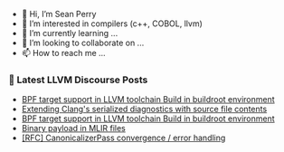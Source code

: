 - 👋 Hi, I’m Sean Perry
- 👀 I’m interested in compilers (c++, COBOL, llvm)
- 🌱 I’m currently learning ...
- 💞️ I’m looking to collaborate on ...
- 📫 How to reach me ...

<!---
s66perry/s66perry is a ✨ special ✨ repository because its `README.md` (this file) appears on your GitHub profile.
You can click the Preview link to take a look at your changes.
--->
### 📕 Latest LLVM Discourse Posts

<!-- DISCOURSE-LLVM:START -->
- [BPF target support in LLVM toolchain Build in buildroot environment](https://discourse.llvm.org/t/bpf-target-support-in-llvm-toolchain-build-in-buildroot-environment/67531#post_2)
- [Extending Clang&#39;s serialized diagnostics with source file contents](https://discourse.llvm.org/t/extending-clangs-serialized-diagnostics-with-source-file-contents/67523#post_2)
- [BPF target support in LLVM toolchain Build in buildroot environment](https://discourse.llvm.org/t/bpf-target-support-in-llvm-toolchain-build-in-buildroot-environment/67531#post_1)
- [Binary payload in MLIR files](https://discourse.llvm.org/t/binary-payload-in-mlir-files/67529#post_4)
- [[RFC] CanonicalizerPass convergence / error handling](https://discourse.llvm.org/t/rfc-canonicalizerpass-convergence-error-handling/67333?page=3#post_50)
<!-- DISCOURSE-LLVM:END -->
